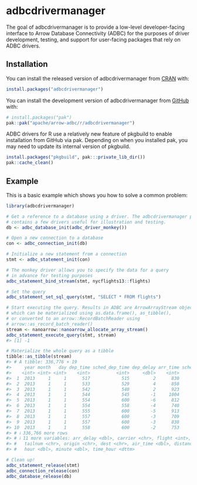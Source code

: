 
<!---
  Licensed to the Apache Software Foundation (ASF) under one
  or more contributor license agreements.  See the NOTICE file
  distributed with this work for additional information
  regarding copyright ownership.  The ASF licenses this file
  to you under the Apache License, Version 2.0 (the
  "License"); you may not use this file except in compliance
  with the License.  You may obtain a copy of the License at
    http://www.apache.org/licenses/LICENSE-2.0
  Unless required by applicable law or agreed to in writing,
  software distributed under the License is distributed on an
  "AS IS" BASIS, WITHOUT WARRANTIES OR CONDITIONS OF ANY
  KIND, either express or implied.  See the License for the
  specific language governing permissions and limitations
  under the License.
-->
<!-- README.md is generated from README.Rmd. Please edit that file -->

# adbcdrivermanager

<!-- badges: start -->
<!-- badges: end -->

The goal of adbcdrivermanager is to provide a low-level developer-facing
interface to Arrow Database Connectivity (ADBC) for the purposes of
driver development, testing, and support for user-facing packages that
rely on ADBC drivers.

## Installation

You can install the released version of adbcdrivermanager from
[CRAN](https://cran.r-project.org/) with:

``` r
install.packages("adbcdrivermanager")
```

You can install the development version of adbcdrivermanager from
[GitHub](https://github.com/) with:

``` r
# install.packages("pak")
pak::pak("apache/arrow-adbc/r/adbcdrivermanager")
```

ADBC drivers for R use a relatively new feature of pkgbuild to enable
installation from GitHub via pak. Depending on when you installed pak,
you may need to update its internal version of pkgbuild.

``` r
install.packages("pkgbuild", pak:::private_lib_dir())
pak::cache_clean()
```

## Example

This is a basic example which shows you how to solve a common problem:

``` r
library(adbcdrivermanager)

# Get a reference to a database using a driver. The adbcdrivermanager package
# contains a few drivers useful for illustration and testing.
db <- adbc_database_init(adbc_driver_monkey())

# Open a new connection to a database
con <- adbc_connection_init(db)

# Initialize a new statement from a connection
stmt <- adbc_statement_init(con)

# The monkey driver allows you to specify the data for a query
# in advance for testing purposes
adbc_statement_bind_stream(stmt, nycflights13::flights)

# Set the query
adbc_statement_set_sql_query(stmt, "SELECT * FROM flights")

# Start executing the query. Results in ADBC are ArrowArrayStream objects,
# which can be materialized using as.data.frame(), as_tibble(),
# or converted to an arrow::RecordBatchReader using
# arrow::as_record_batch_reader()
stream <- nanoarrow::nanoarrow_allocate_array_stream()
adbc_statement_execute_query(stmt, stream)
#> [1] -1

# Materialize the whole query as a tibble
tibble::as_tibble(stream)
#> # A tibble: 336,776 × 19
#>     year month   day dep_time sched_dep_time dep_delay arr_time sched_arr_time
#>    <int> <int> <int>    <int>          <int>     <dbl>    <int>          <int>
#>  1  2013     1     1      517            515         2      830            819
#>  2  2013     1     1      533            529         4      850            830
#>  3  2013     1     1      542            540         2      923            850
#>  4  2013     1     1      544            545        -1     1004           1022
#>  5  2013     1     1      554            600        -6      812            837
#>  6  2013     1     1      554            558        -4      740            728
#>  7  2013     1     1      555            600        -5      913            854
#>  8  2013     1     1      557            600        -3      709            723
#>  9  2013     1     1      557            600        -3      838            846
#> 10  2013     1     1      558            600        -2      753            745
#> # ℹ 336,766 more rows
#> # ℹ 11 more variables: arr_delay <dbl>, carrier <chr>, flight <int>,
#> #   tailnum <chr>, origin <chr>, dest <chr>, air_time <dbl>, distance <dbl>,
#> #   hour <dbl>, minute <dbl>, time_hour <dttm>

# Clean up!
adbc_statement_release(stmt)
adbc_connection_release(con)
adbc_database_release(db)
```
